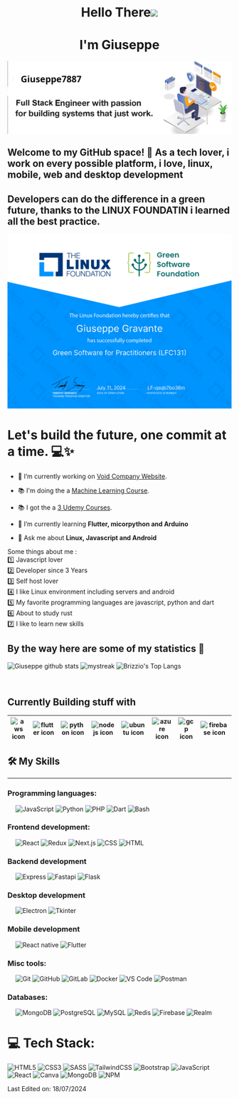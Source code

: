 <h1 align="center">Hello There<img src="https://github.com/souvikguria98/souvikguria98/blob/master/Hi.gif" width="30"> </h1>
<a href="https://www.youtube.com/watch?v=dQw4w9WgXcQ"<img src="https://user-images.githubusercontent.com/73097560/115834477-dbab4500-a447-11eb-908a-139a6edaec5c.gif"></a>

<h1 align="center">I'm Giuseppe</h1>

<img src="https://github.com/Giuseppe7887/Giuseppe7887/blob/main/header.png" align="center" alt="Giuseppe7887 header image">


## Welcome to my GitHub space! 🚀 As a tech lover, i work on every possible platform, i love, linux, mobile, web and desktop development

## Developers can do the difference in a green future, thanks to the LINUX FOUNDATIN i learned all the best practice.
<img src="https://github.com/Giuseppe7887/Giuseppe7887/blob/main/green-certificate.jpg">

<br/>


# Let's build the future, one commit at a time. 💻✨


- 🔭 I’m currently working on [Void Company Website](https://test.voidcompany.it/). 

- 📚 I'm doing the a [Machine Learning Course](https://www.udemy.com/course/machinelearning/).

- 📚 I got the a [3 Udemy Courses](https://drive.google.com/drive/u/1/folders/1BrUo52Vsm7PUjO8bTkxHhyCm6gmiXEe9?usp=sharing).

- 🌱 I’m currently learning **Flutter, micorpython and Arduino**

- 💬 Ask me about **Linux, Javascript and Android**


<!-- <a href="https://www.youtube.com/watch?v=dQw4w9WgXcQ"><img src="https://user-images.githubusercontent.com/73097560/115834477-dbab4500-a447-11eb-908a-139a6edaec5c.gif"></a> -->

Some things about me :<br/>
:one: Javascript lover<br/>
:two: Developer since 3 Years<br/>
:three: Self host lover<br/> 
:four: I like Linux environment including servers and android<br/>
:five: My favorite programming languages are javascript, python and dart<br/> 
:six: About to study rust<br/>
:seven: I like to learn new skills

## By the way here are some of my statistics 🚀
![Giuseppe github stats](https://github-readme-stats.vercel.app/api?username=Giuseppe7887&show_icons=true&theme=tokyonight)
<img src="https://github-readme-streak-stats.herokuapp.com/?user=Giuseppe7887&theme=tokyonight" alt="mystreak"/>
![Brizzio's Top Langs](https://github-readme-stats.vercel.app/api/top-langs/?username=Giuseppe7887&theme=tokyonight&layout=compact)



&emsp;

## Currently Building stuff with

| <img src="https://t0.gstatic.com/faviconV2?client=SOCIAL&type=FAVICON&fallback_opts=TYPE,SIZE,URL&url=http://aws.com&size=50" width=60 alt="aws icon"> | <img src="https://storage.googleapis.com/cms-storage-bucket/4fd0db61df0567c0f352.png" width=60 alt="flutter icon"> | <img src="https://t0.gstatic.com/faviconV2?client=SOCIAL&type=FAVICON&fallback_opts=TYPE,SIZE,URL&url=http://python.org&size=50" width=60 alt="python icon"> | <img src="https://t0.gstatic.com/faviconV2?client=SOCIAL&type=FAVICON&fallback_opts=TYPE,SIZE,URL&url=http://nodejs.org&size=50" width=60 alt="nodejs icon"> | <img src="https://t0.gstatic.com/faviconV2?client=SOCIAL&type=FAVICON&fallback_opts=TYPE,SIZE,URL&url=http://ubuntu.com&size=50" width=60 alt="ubuntu icon"> | <img src="https://t0.gstatic.com/faviconV2?client=SOCIAL&type=FAVICON&fallback_opts=TYPE,SIZE,URL&url=http://nextjs.org&size=50" width=60 alt="azure icon"> | <img src="https://t0.gstatic.com/faviconV2?client=SOCIAL&type=FAVICON&fallback_opts=TYPE,SIZE,URL&url=https://it.legacy.reactjs.org/&size=50" width=60 alt="gcp icon"> | <img src="https://firebase.google.com/favicon.ico" width=60 alt="firebase icon"> |
| :--------------------------------------------------------------------------------------------------------------------: | :----------------------------------------------------------------------------------------------------------------------------------: | :----------------------------------------------------------------------------------------------------------------------------------: | :--------------------------------------------------------------------------------------------------------------------------: | :--------------------------------------------------------------------------------------------------------------------------: | :------------------------------------------------------------------------------------------------------------------------: | :--------------------------------------------------------------------------------------------------------------------: | :-----------------------------------------------------------------------------------------------------------------------: |






## 🛠️ My Skills
-------------------
### Programming languages:
&emsp;
![JavaScript](https://img.shields.io/badge/-JavaScript-000?&logo=JavaScript)
![Python](https://img.shields.io/badge/-Python-000?&logo=python&logoColor=007ACC)
![PHP](https://img.shields.io/badge/-PHP-000?&logo=PHP)
![Dart](https://img.shields.io/badge/-Dart-000?&logo=dart&logoColor=007ACC)
![Bash](https://img.shields.io/badge/-Bash-000?&logo=GNU-Bash)


### Frontend development:
&emsp;
![React](https://img.shields.io/badge/-React-000?&logo=React)
![Redux](https://img.shields.io/badge/-Redux-000?&logo=Redux)
![Next.js](https://img.shields.io/badge/-Next.js-000?&logo=Next.js)
![CSS](https://img.shields.io/badge/-CSS-000?&logo=CSS3)
![HTML](https://img.shields.io/badge/-HTML-000?&logo=HTML5)


### Backend development
&emsp;
![Express](https://img.shields.io/badge/-Express-000?&logo=express)
![Fastapi](https://img.shields.io/badge/-Fastapi-000?&logo=fastapi)
![Flask](https://img.shields.io/badge/-Flask-000?&logo=flask)

### Desktop development
&emsp;
![Electron](https://img.shields.io/badge/-Electron-000?&logo=Electron)
![Tkinter](https://img.shields.io/badge/-Tkinter-000)

### Mobile development
&emsp;
![React native](https://img.shields.io/badge/-React%20native-000?&logo=react)
![Flutter](https://img.shields.io/badge/-Flutter-000?&logo=flutter&logoColor=007ACC)


### Misc tools:
&emsp;
![Git](https://img.shields.io/badge/-Git-000?&logo=Git)
![GitHub](https://img.shields.io/badge/-GitHub-000?&logo=GitHub)
![GitLab](https://img.shields.io/badge/-GitLab-000?&logo=GitLab)
![Docker](https://img.shields.io/badge/-Docker-000?&logo=Docker)
![VS Code](https://img.shields.io/badge/-VS%20Code-000)
![Postman](https://img.shields.io/badge/-Postman-000?&logo=Postman)




### Databases:
&emsp;
![MongoDB](https://img.shields.io/badge/-MongoDB-000?&logo=MongoDB)
![PostgreSQL](https://img.shields.io/badge/-PostgreSQL-000?&logo=PostgreSQL)
![MySQL](https://img.shields.io/badge/-MySQL-000?&logo=MySQL)
![Redis](https://img.shields.io/badge/-Redis-000?&logo=Redis)
![Firebase](https://img.shields.io/badge/-Firebase-000?&logo=Firebase&logoColor=red)
![Realm](https://img.shields.io/badge/-Realm-000?&logo=Realm)


# 💻 Tech Stack:
![HTML5](https://img.shields.io/badge/html5-%23E34F26.svg?style=for-the-badge&logo=html5&logoColor=white) ![CSS3](https://img.shields.io/badge/css3-%231572B6.svg?style=for-the-badge&logo=css3&logoColor=white)  ![SASS](https://img.shields.io/badge/SASS-hotpink.svg?style=for-the-badge&logo=SASS&logoColor=white) ![TailwindCSS](https://img.shields.io/badge/tailwindcss-%2338B2AC.svg?style=for-the-badge&logo=tailwind-css&logoColor=white) ![Bootstrap](https://img.shields.io/badge/bootstrap-%23563D7C.svg?style=for-the-badge&logo=bootstrap&logoColor=white) ![JavaScript](https://img.shields.io/badge/javascript-%23323330.svg?style=for-the-badge&logo=javascript&logoColor=%23F7DF1E) ![React](https://img.shields.io/badge/react-%2320232a.svg?style=for-the-badge&logo=react&logoColor=%2361DAFB) ![Canva](https://img.shields.io/badge/Canva-%2300C4CC.svg?style=for-the-badge&logo=Canva&logoColor=white) 
![MongoDB](https://img.shields.io/badge/MongoDB-%234ea94b.svg?style=for-the-badge&logo=mongodb&logoColor=white)
![NPM](https://img.shields.io/badge/NPM-%23CB3837.svg?style=for-the-badge&logo=npm&logoColor=white)

<!-- ## Connect with me ☕ :

<br>

[![@anushkawijegoonawardana97](https://img.icons8.com/fluency/48/000000/instagram-new.png "@anushkawijegoonawardana97")](https://www.instagram.com/anushkawijegoonawardana97/) [![@AnushkaWijegoonawardana97](https://img.icons8.com/fluency/48/000000/facebook.png "@AnushkaWijegoonawardana97")](https://www.facebook.com/AnushkaWijegoonawardana97) [![@anushkawijegoonawardana97](https://img.icons8.com/fluency/48/000000/linkedin.png "@anushkawijegoonawardana97")](https://www.linkedin.com/in/anushkawijegoonawardana97/) [![@anushka_wije](https://img.icons8.com/fluency/48/000000/twitter-squared.png "@anushka_wije")](https://twitter.com/anushka_wije) [![@0711971313](https://img.icons8.com/fluency/48/000000/phone-disconnected.png "@0711971313")](tel:0711971313) [![@anushkaduwolka123@gmail.com](https://img.icons8.com/fluency/48/000000/apple-mail.png "@anushkaduwolka123@gmail.com")](anushkaduwolka123@gmail.com)

<br> -->

<!-- ## What I am Good at 🧑‍💻 :

<br>

<img src="https://img.icons8.com/color/48/000000/html-5--v1.png"/> <img src="https://img.icons8.com/color/48/000000/css3.png"/> <img src="https://img.icons8.com/color/48/000000/sass.png"/> <img src="https://img.icons8.com/color/48/000000/javascript--v1.png"/> <img src="https://img.icons8.com/office/48/000000/react.png"/> <img src="https://img.icons8.com/color/48/000000/nextjs.png"/>

<img src="https://img.icons8.com/color/48/000000/java-coffee-cup-logo--v1.png"/> <img src="https://img.icons8.com/officel/48/000000/php-logo.png"/> <img src="https://img.icons8.com/fluency/48/000000/laravel.png"/> <img src="https://img.icons8.com/fluency/48/000000/wordpress.png"/>

<img src="https://img.icons8.com/color/48/000000/mysql-logo.png"/> <img src="https://img.icons8.com/color/48/000000/mongodb.png"/> <img src="https://img.icons8.com/color/48/000000/firebase.png"/>

<img src="https://img.icons8.com/color/48/000000/npm.png"/>

<br> -->

<!-- ## Contact me : 
📫 [![Gmail Badge](https://img.shields.io/badge/-asthiseta@gmail.com-blue?style=flat-roundedrectangle&logo=Gmail&logoColor=white&link=mailto:asthiseta@gmail.com)](asthiseta@gmail.com)
[![Instagram Badge](https://img.shields.io/badge/-asthi_21_-E4405F?style=flat-roundedrectangle&logo=instagram&logoColor=white&link=https://www.instagram.com/asthi_21_/)](https://www.instagram.com/asthi_21_/)

### ✍️ Random Dev Quote
![](https://quotes-github-readme.vercel.app/api?type=horizontal&theme=radical)
<h2 align="center"><a href="https://youtu.be/frszEJb0aOo?t=4">"General Kenobi"</a></h2>
<h6 align="center">Made with ❤️ by Me (probably)</h6>

------
Credit: [AkuraDiary](https://github.com/AkuraDiary) -->

Last Edited on: 18/07/2024
<!--
**AkuraDiary/AkuraDIary** is a ✨ _special_ ✨ repository because its `README.md` (this file) appears on your GitHub profile.

Here are some ideas to get you started:

- 🔭 I’m currently working on ...
- 🌱 I’m currently learning ...
- 👯 I’m looking to collaborate on ...
- 🤔 I’m looking for help with ...
- 💬 Ask me about ...
- 📫 How to reach me: ...
- 😄 Pronouns: ...
- ⚡ Fun fact: ...
-->
